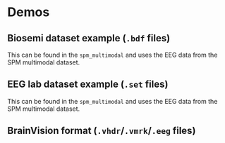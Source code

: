 # Demos

## Biosemi dataset example (`.bdf` files)

This can be found in the `spm_multimodal` and uses the  EEG data from the SPM multimodal dataset.


## EEG lab dataset example (`.set` files)

This can be found in the `spm_multimodal` and uses the  EEG data from the SPM multimodal dataset.


## BrainVision format (`.vhdr`/`.vmrk`/`.eeg` files)
